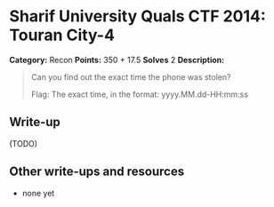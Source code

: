 # Sharif University Quals CTF 2014: Touran City-4

**Category:** Recon
**Points:** 350 + 17.5
**Solves** 2
**Description:**

> Can you find out the exact time the phone was stolen?
>
> Flag: The exact time, in the format: yyyy.MM.dd-HH:mm:ss

## Write-up

(TODO)

## Other write-ups and resources

* none yet
